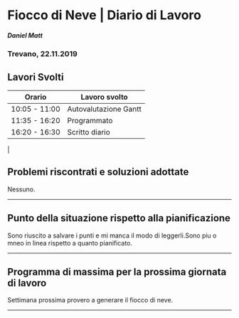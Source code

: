 # Fiocco di Neve | Diario di Lavoro 
##### Daniel Matt
### Trevano, 22.11.2019

## Lavori Svolti

|Orario          |Lavoro svolto                 |
|--------------  |------------------------------|
|10:05 -  11:00  | Autovalutazione Gantt|
|11:35 - 16:20   | Programmato|
|16:20 - 16:30   | Scritto diario|
|




##  Problemi riscontrati e soluzioni adottate
Nessuno.
___

##  Punto della situazione rispetto alla pianificazione
Sono riuscito a salvare i punti e mi manca il modo di leggerli.Sono piu o mneo in linea rispetto a quanto pianificato.
___

## Programma di massima per la prossima giornata di lavoro
Settimana prossima provero a generare il fiocco di neve.
___
